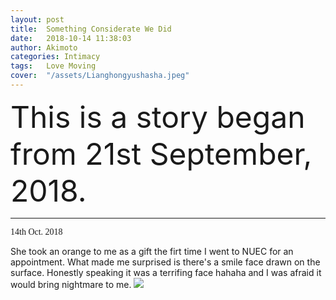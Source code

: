 ```yaml
---
layout: post
title:  Something Considerate We Did
date:   2018-10-14 11:38:03
author: Akimoto
categories: Intimacy
tags:	Love Moving
cover:  "/assets/Lianghongyushasha.jpeg"
---
```


<font size="20" font size="segoe script">This is a story began from 21st September, 2018.</font>


------

<font face="segoe script">14th Oct. 2018</font>

She took an orange to me as a gift the firt time I went to NUEC for an appointment. 
What made me surprised is there's a smile face drawn on the surface. Honestly speaking it was a terrifing face 
hahaha and I was afraid it would bring nightmare to me.
![](http://pgmw2708d.bkt.clouddn.com/webwxgetmsgimg%20%284%29.jpeg)




<div class="cm-article" data-key="AkimotoYuduki.id"></div>

<link rel="stylesheet" href="//comment.moe/dest/static/css/plus.css">

<script src="//comment.moe/dest/static/js/build.js" charset="UTF-8"></script>


